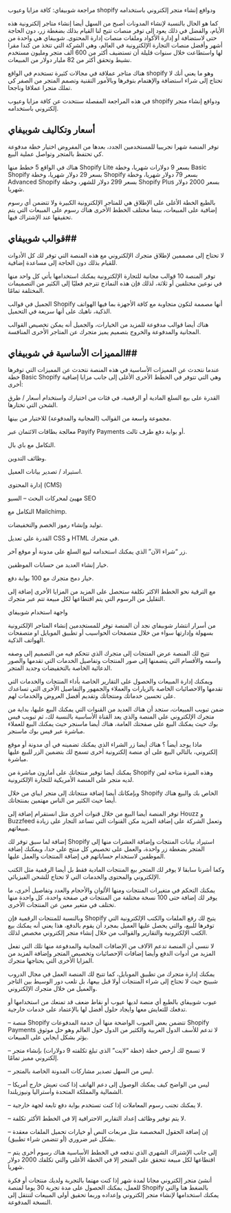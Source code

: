 مراجعة شوبيفاي: كافة مزايا وعيوب shopify ودوافع إنشاء متجر إلكتروني باستخدامه


كما هو الحال بالنسبة لإنشاء المدونات أصبح من السهل أيضا إنشاء متاجر إلكترونية هذه الأيام، والفضل في ذلك يعود إلى توفر منصات تتيح لنا القيام بذلك بضغطة زر، دون الحاجة حتى لاستضافة أو إدارة الأكواد وملفات منصات إدارة المحتوى.
شوبيفاي هي واحدة من أشهر وأفضل منصات التجارة الإلكترونية في العالم، وهي الشركة التي تتخذ من كندا مقرا لها واستطاعت خلال سنوات قليلة أن تستضيف أكثر من 600 ألف متجر ومليون مستخدم نشيط وتحقق أكثر من 82 مليار دولار من المبيعات.

هناك متاجر عملاقة في مجالات كثيرة تستخدم في الواقع shopify وهو ما يعني أنك لا تحتاج إلى شراء استضافة والإهتمام بتوفرها وبالأمور التقنية وتصمم المتجر من الصفر كي تملك متجرا عملاقا وناجحا.

في هذه المراجعة المفصلة سنتحدث عن كافة مزايا وعيوب shopify ودوافع إنشاء متجر إلكتروني باستخدامه.

## أسعار وتكاليف شوبيفاي ##


توفر المنصة شهرا تجريبيا للمستخدمين الجدد، بعدها من المفروض اختيار خطة مدفوعة كي تحتفظ بالمتجر وتواصل عملية البيع.

هناك في الواقع 5 خطط منها Shopify Lite بسعر 9 دولارات شهريا، وخطة Basic Shopify بسعر 29 دولار شهريا، وخطة Shopify بسعر 79 دولار شهريا، وخطة Advanced Shopify بسعر 299 دولار للشهر، وخطة Shopify Plus بسعر 2000 دولار شهريا.

بالطبع الخطة الأغلى على الإطلاق هي للمتاجر الإلكترونية الكبيرة ولا تتضمن أي رسوم إضافية على المبيعات، بينما مختلف الخطط الأخرى هناك رسوم على المبيعات التي يتم تحقيقها عند الإشتراك فيها.

## قوالب شوبيفاي##


لا تحتاج إلى مصممين لإطلاق متجرك الإلكتروني مع هذه المنصة التي توفر لك كل الأدوات للقيام بذلك دون الحاجة إلى مساعدة إضافية.

توفر المنصة 10 قوالب مجانية للتجارة الإلكترونية يمكنك استخدامها يأتي كل واحد منها في نوعين مختلفين أو ثلاثة، لذلك فإن هذه النماذج تترجم فعليًا إلى الكثير من التصميمات المختلفة تمامًا.

الجميل في قوالب Shopify أنها مصممة لتكون متجاوبة مع كافة الأجهزة بما فيها الهواتف الذكية، ناهيك على أنها سريعة في التحميل.

هناك أيضا قوالب مدفوعة للمزيد من الخيارات، والجميل أنه يمكن تخصيص القوالب المجانية والمدفوعة والخروج بتصميم يميز متجرك عن المتاجر الأخرى المنافسة.

## المميزات الأساسية في شوبيفاي##


عندما نتحدث عن المميزات الأساسية في هذه المنصة نتحدث عن المميزات التي توفرها خطة Basic Shopify وهي التي تتوفر في الخطط الأخرى الأغلى إلى جانب مزايا إضافية أخرى:

القدرة على بيع السلع المادية أو الرقمية، في فئات من اختيارك واستخدام أسعار / طرق الشحن التي تختارها.

مجموعة واسعة من القوالب (المجانية والمدفوعة) للاختيار من بينها.

معالجة بطاقات الائتمان عبر Payify Payments أو بوابة دفع طرف ثالث.

التكامل مع باي بال.

وظائف التدوين.

استيراد / تصدير بيانات العميل.

إدارة المحتوى  (CMS)

مهيئ لمحركات البحث – السيو SEO

التكامل مع  Mailchimp.

توليد وإنشاء رموز الخصم والتخفيضات.

القدرة على تعديل CSS و HTML في متجرك.

زر “شراء الآن” الذي يمكنك استخدامه لبيع السلع على مدونة أو موقع آخر.

خيار إنشاء العديد من حسابات الموظفين.

خيار دمج متجرك مع 100 بوابة دفع.

مع الترقية نحو الخطط الاكثر تكلفة ستحصل على المزيد من المزايا الأخرى إضافة إلى التقليل من الرسوم التي يتم اقتطاعها لكل مبيعة تتم عبر متجرك.

واجهة استخدام شوبيفاي


من أسرار انتشار شوبيفاي نجد أن المنصة توفر للمستخدمين إنشاء المتاجر الإلكترونية بسهولة وإدارتها سواء من خلال متصفحات الحواسيب أو تطبيق الموبايل او متصفحات الهواتف الذكية.

تتيح لك المنصة عرض المنتجات إلى متجرك الذي تتحكم فيه من التصميم إلى وصفه واسمه والأقسام التي يتضمنها إلى صور المنتجات وتفاصيل الخدمات التي تقدمها والصور الدعائية الخاصة بالتخفيضات وجديد المتجر.

ويمكنك إدارة المبيعات والحصول على التقارير الخاصة بأداء المنتجات والخدمات التي تقدمها والاحصائيات الخاصة بالزيارات والعملاء والجمهور والتفاصيل الأخرى التي تساعدك على تحسين خدماتك ومنتجاتك وتقديم أفضل العروض والخدمات لهم.

ضمن تبويب المبيعات، ستجد أن هناك العديد من القنوات التي يمكنك البيع عليها، بداية من متجرك الإلكتروني على المنصة والذي يعد القناة الأساسية بالنسبة لك، ثم تبويب فيس بوك حيث يمكنك البيع على صفحتك العامة، هناك أيضا ماسنجر حيث يمكنك البيع للعملاء مباشرة عبر فيس بوك ماسنجر.

ماذا يوجد أيضاً ؟
هناك أيضا زر الشراء الذي يمكنك تضمينه في أي مدونة أو موقع إلكتروني، بالتالي البيع على أي منصة إلكترونية أخرى تسمح لك بتضمين الزر للبيع عليها مباشرة.

يمكنك أيضا توفير منتجاتك على أمازون مباشرة من Shopify وهذه الميزة متاحة لمن لديه متجر على المنصة الأمريكية للتجارة الإلكترونية.

وبإمكانك أيضا إضافة منتجاتك إلى متجر ايباي من خلال Shopify الخاص بك والبيع هناك أيضا حيث الكثير من الناس مهتمين بمنتجاتك.

توفر المنصة أيضا البيع من خلال قنوات أخرى مثل انستقرام إضافة إلى Houzz و Buzzfeed وتعمل الشركة على إضافة المزيد مكن القنوات التي تساعد التجار على زيادة مبيعاتهم.

إضافة لما سبق توفر لك Shopify استيراد بيانات المنتجات وإضافة العشرات منها إلى المتجر بضغطة زر واحدة، والعمل على تخصيص كل منتج على حدا، ويمكنك إضافة الموظفين لاستخدام حساباتهم في إضافة المنتجات والعمل عليها.

وكما أشرنا سابقا لا يوفر لك المتجر بيع المنتجات المادية فقط بل أيضا الرقمية مثل الكتب الإلكتروني والمحتوى والخدمات التي لا تحتاج للشحن الفيزيائي.

يمكنك التحكم في متغيرات المنتجات ومنها الألوان والأحجام والعدد وتفاصيل أخرى، ما يوفر لك إضافة حتى 100 نسخة مختلفة من المنتجات في صفحة واحدة، كل واحدة منها تختلف في متغير معين عن المنتجات الأخرى.

وبالنسبة للمنتجات الرقمية فإن Shopify يتيح لك رفع الملفات والكتب الإلكترونية التي توفرها للبيع، والتي يحصل عليها العميل بمجرد أن يقوم بالدفع، هذا يعني أنه يمكنك بيع الكتب الإلكترونية والتقارير والقوالب من خلال إنشاء متجر إلكتروني مخصص لذلك.

لا ننسى أن المنصة تدعم الآلاف من الإضافات المجانية والمدفوعة منها تلك التي تفعل المزيد من أدوات الدفع وأيضا إضافات الإحصائيات وتخصيص المتجر وإضافة المزيد من المزايا الأخرى التي يحتاجها متجرك.

يمكنك إدارة متجرك من تطبيق الموبايل، كما تتيح لك المنصة العمل في مجال الدروب شبينج حيث لا تحتاج إلى شراء المنتجات أولا قبل بيعها، بل تلعب دور الوسيط بين التاجر والعميل من خلال متجرك الإلكتروني.

عيوب شوبيفاي
بالطبع أي منصة لديها عيوب أو نقاط ضعف قد تمنعك من استخدامها أو تدفعك للتعايش معها وايجاد حلول أفضل لها بالإعتماد على خدمات خارجية.

– منصة Shopify تتضمن بعض العيوب الواضحة منها أن خدمة المدفوعات Shopify Payments لا تدعم للأسف الدول العربية والكثير من الدول حول العالم وهو حل موثوق يؤثر بشكل ايجابي على المبيعات.

– لا تسمح لك أرخص خطة (خطة “لايت” الذي تبلغ تكلفته 9 دولارات) بإنشاء متجر إلكتروني مميز تمامًا.

– ليس من السهل تصدير مشاركات المدونة الخاصة بالمتجر.

– ليس من الواضح كيف يمكنك الوصول إلى دعم الهاتف إذا كنت تعيش خارج أمريكا الشمالية والمملكة المتحدة وأستراليا ونيوزيلندا.

– لا يمكنك تجنب رسوم المعاملات إذا كنت تستخدم بوابة دفع تابعة لجهة خارجية.

– لا يتم توفير وظائف إعداد التقارير الاحترافية إلا في الخطط الأكثر تكلفة.

– إن إضافة الحقول المخصصة مثل مربعات النص أو خيارات تحميل الملفات معقدة بشكل غير ضروري (أو تتضمن شراء تطبيق).

– إلى جانب الإشتراك الشهري الذي تدفعه في الخطط الأساسية هناك رسوم أخرى يتم اقتطاعها لكل مبيعة تتحقق على المتجر إلا في الخطة الأغلى والتي تكلفك 2000 دولار شهريا.

أنشئ متجر إلكتروني مجانا لمدة شهر
إذا كنت مهتما بالتجربة ولديك منتجات أو فكرة للعمل، يمكنك الحصول على مدة تجربة 30 يوما لمنصة Shopify بالضغط هنا والتي يمكنك استخدامها لإنشاء متجر إلكتروني وإعداده وربما تحقيق أولى المبيعات لتنتقل إلى النسخة المدفوعة.


